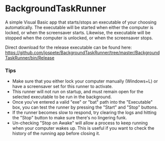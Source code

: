 # BackgroundTaskRunner

A simple Visual Basic app that starts/stops an executable of your choosing automatically.
The executable will be started when either the computer is locked, or when the screensaver starts.
Likewise, the executable will be stopped when the computer is unlocked, or when the screensaver stops.

Direct download for the release executable can be found here:
https://github.com/jospete/BackgroundTaskRunner/tree/master/BackgroundTaskRunner/bin/Release

### Tips

- Make sure that you either lock your computer manually (Windows+L) or have a screensaver set for this runner to activate.
- This runner will not run on startup, and must remain open for the selected executable to be run in the background.
- Once you've entered a valid "exe" or "bat" path into the "Executable" box, you can test the runner by pressing the "Start" and "Stop" buttons.
- If the runner becomes slow to respond, try clearing the logs and hitting the "Stop" button to make sure there's no lingering funk.
- Un-checking "Stop on Awake" will allow a process to keep running when your computer wakes up. This is useful if you want to check the history of the running app before closing it.
